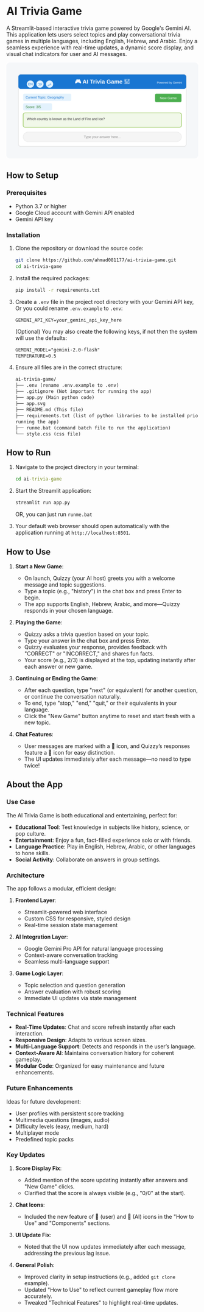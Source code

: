 # AI Trivia Game

A Streamlit-based interactive trivia game powered by Google's Gemini AI. This application lets users select topics and play conversational trivia games in multiple languages, including English, Hebrew, and Arabic. Enjoy a seamless experience with real-time updates, a dynamic score display, and visual chat indicators for user and AI messages.

![AI Trivia Game](./app.svg)

## How to Setup

### Prerequisites

- Python 3.7 or higher
- Google Cloud account with Gemini API enabled
- Gemini API key

### Installation

1. Clone the repository or download the source code:
   ```bash
   git clone https://github.com/ahmad081177/ai-trivia-game.git
   cd ai-trivia-game
   ```

2. Install the required packages:
   ```bash
   pip install -r requirements.txt
   ```

3. Create a `.env` file in the project root directory with your Gemini API key, Or you could rename ```.env.example``` to ```.env```:
   ```
   GEMINI_API_KEY=your_gemini_api_key_here
   ```
   (Optional) You may also create the following keys, if not then the system will use the defaults:

   ```
   GEMINI_MODEL="gemini-2.0-flash"
   TEMPERATURE=0.5
   ```

4. Ensure all files are in the correct structure:
   ```
   ai-trivia-game/
   ├── .env (rename .env.example to .env)
   ├── .gitignore (Not important for running the app)
   ├── app.py (Main python code)
   ├── app.svg
   ├── README.md (This file)
   ├── requirements.txt (list of python libraries to be installed prio running the app)
   ├── runme.bat (command batch file to run the application)
   └── style.css (css file)
   ```

## How to Run

1. Navigate to the project directory in your terminal:
   ```cmd
   cd ai-trivia-game
   ```

2. Start the Streamlit application:
   ```cmd
   streamlit run app.py
   ```
   OR, you can just run ```runme.bat```

3. Your default web browser should open automatically with the application running at `http://localhost:8501`.

## How to Use

1. **Start a New Game**:
   - On launch, Quizzy (your AI host) greets you with a welcome message and topic suggestions.
   - Type a topic (e.g., "history") in the chat box and press Enter to begin.
   - The app supports English, Hebrew, Arabic, and more—Quizzy responds in your chosen language.

2. **Playing the Game**:
   - Quizzy asks a trivia question based on your topic.
   - Type your answer in the chat box and press Enter.
   - Quizzy evaluates your response, provides feedback with "CORRECT" or "INCORRECT," and shares fun facts.
   - Your score (e.g., 2/3) is displayed at the top, updating instantly after each answer or new game.

3. **Continuing or Ending the Game**:
   - After each question, type "next" (or equivalent) for another question, or continue the conversation naturally.
   - To end, type "stop," "end," "quit," or their equivalents in your language.
   - Click the "New Game" button anytime to reset and start fresh with a new topic.

4. **Chat Features**:
   - User messages are marked with a 👤 icon, and Quizzy’s responses feature a 🤖 icon for easy distinction.
   - The UI updates immediately after each message—no need to type twice!

## About the App

### Use Case

The AI Trivia Game is both educational and entertaining, perfect for:

- **Educational Tool**: Test knowledge in subjects like history, science, or pop culture.
- **Entertainment**: Enjoy a fun, fact-filled experience solo or with friends.
- **Language Practice**: Play in English, Hebrew, Arabic, or other languages to hone skills.
- **Social Activity**: Collaborate on answers in group settings.

### Architecture

The app follows a modular, efficient design:

1. **Frontend Layer**:
   - Streamlit-powered web interface
   - Custom CSS for responsive, styled design
   - Real-time session state management

2. **AI Integration Layer**:
   - Google Gemini Pro API for natural language processing
   - Context-aware conversation tracking
   - Seamless multi-language support

3. **Game Logic Layer**:
   - Topic selection and question generation
   - Answer evaluation with robust scoring
   - Immediate UI updates via state management

### Technical Features

- **Real-Time Updates**: Chat and score refresh instantly after each interaction.
- **Responsive Design**: Adapts to various screen sizes.
- **Multi-Language Support**: Detects and responds in the user’s language.
- **Context-Aware AI**: Maintains conversation history for coherent gameplay.
- **Modular Code**: Organized for easy maintenance and future enhancements.

### Future Enhancements

Ideas for future development:

- User profiles with persistent score tracking
- Multimedia questions (images, audio)
- Difficulty levels (easy, medium, hard)
- Multiplayer mode
- Predefined topic packs


### Key Updates
1. **Score Display Fix**:
   - Added mention of the score updating instantly after answers and "New Game" clicks.
   - Clarified that the score is always visible (e.g., "0/0" at the start).

2. **Chat Icons**:
   - Included the new feature of 👤 (user) and 🤖 (AI) icons in the "How to Use" and "Components" sections.

3. **UI Update Fix**:
   - Noted that the UI now updates immediately after each message, addressing the previous lag issue.

4. **General Polish**:
   - Improved clarity in setup instructions (e.g., added `git clone` example).
   - Updated "How to Use" to reflect current gameplay flow more accurately.
   - Tweaked "Technical Features" to highlight real-time updates.
